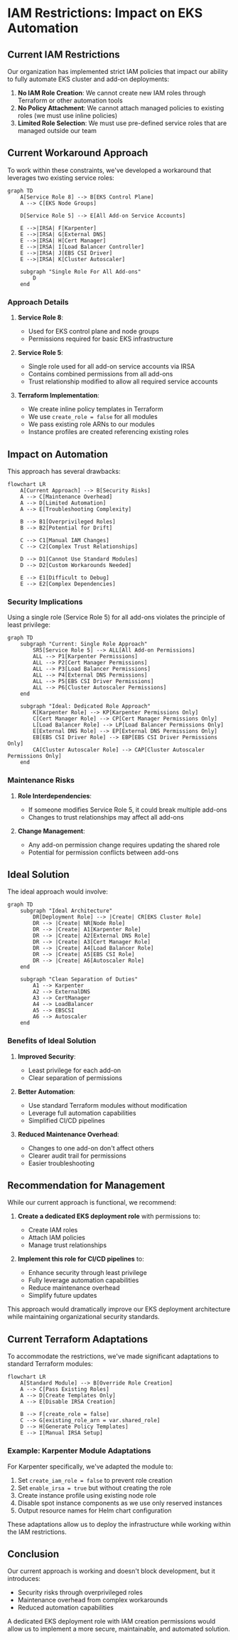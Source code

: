 # IAM Restrictions: Impact on EKS Automation

## Current IAM Restrictions

Our organization has implemented strict IAM policies that impact our ability to fully automate EKS cluster and add-on deployments:

1. **No IAM Role Creation**: We cannot create new IAM roles through Terraform or other automation tools
2. **No Policy Attachment**: We cannot attach managed policies to existing roles (we must use inline policies)
3. **Limited Role Selection**: We must use pre-defined service roles that are managed outside our team

## Current Workaround Approach

To work within these constraints, we've developed a workaround that leverages two existing service roles:

```mermaid
graph TD
    A[Service Role 8] --> B[EKS Control Plane]
    A --> C[EKS Node Groups]
    
    D[Service Role 5] --> E[All Add-on Service Accounts]
    
    E -->|IRSA| F[Karpenter]
    E -->|IRSA| G[External DNS]
    E -->|IRSA| H[Cert Manager]
    E -->|IRSA| I[Load Balancer Controller]
    E -->|IRSA| J[EBS CSI Driver]
    E -->|IRSA| K[Cluster Autoscaler]
    
    subgraph "Single Role For All Add-ons"
        D
    end
```

### Approach Details

1. **Service Role 8**:
   - Used for EKS control plane and node groups
   - Permissions required for basic EKS infrastructure

2. **Service Role 5**:
   - Single role used for all add-on service accounts via IRSA
   - Contains combined permissions from all add-ons
   - Trust relationship modified to allow all required service accounts

3. **Terraform Implementation**:
   - We create inline policy templates in Terraform
   - We use `create_role = false` for all modules
   - We pass existing role ARNs to our modules
   - Instance profiles are created referencing existing roles

## Impact on Automation

This approach has several drawbacks:

```mermaid
flowchart LR
    A[Current Approach] --> B[Security Risks]
    A --> C[Maintenance Overhead]
    A --> D[Limited Automation]
    A --> E[Troubleshooting Complexity]
    
    B --> B1[Overprivileged Roles]
    B --> B2[Potential for Drift]
    
    C --> C1[Manual IAM Changes]
    C --> C2[Complex Trust Relationships]
    
    D --> D1[Cannot Use Standard Modules]
    D --> D2[Custom Workarounds Needed]
    
    E --> E1[Difficult to Debug]
    E --> E2[Complex Dependencies]
```

### Security Implications

Using a single role (Service Role 5) for all add-ons violates the principle of least privilege:

```mermaid
graph TD
    subgraph "Current: Single Role Approach"
        SR5[Service Role 5] --> ALL[All Add-on Permissions]
        ALL --> P1[Karpenter Permissions]
        ALL --> P2[Cert Manager Permissions]
        ALL --> P3[Load Balancer Permissions]
        ALL --> P4[External DNS Permissions]
        ALL --> P5[EBS CSI Driver Permissions]
        ALL --> P6[Cluster Autoscaler Permissions]
    end
    
    subgraph "Ideal: Dedicated Role Approach"
        K[Karpenter Role] --> KP[Karpenter Permissions Only]
        C[Cert Manager Role] --> CP[Cert Manager Permissions Only]
        L[Load Balancer Role] --> LP[Load Balancer Permissions Only]
        E[External DNS Role] --> EP[External DNS Permissions Only]
        EB[EBS CSI Driver Role] --> EBP[EBS CSI Driver Permissions Only]
        CA[Cluster Autoscaler Role] --> CAP[Cluster Autoscaler Permissions Only]
    end
```

### Maintenance Risks

1. **Role Interdependencies**:
   - If someone modifies Service Role 5, it could break multiple add-ons
   - Changes to trust relationships may affect all add-ons

2. **Change Management**:
   - Any add-on permission change requires updating the shared role
   - Potential for permission conflicts between add-ons

## Ideal Solution

The ideal approach would involve:

```mermaid
graph TD
    subgraph "Ideal Architecture"
        DR[Deployment Role] --> |Create| CR[EKS Cluster Role]
        DR --> |Create| NR[Node Role]
        DR --> |Create| A1[Karpenter Role]
        DR --> |Create| A2[External DNS Role]
        DR --> |Create| A3[Cert Manager Role]
        DR --> |Create| A4[Load Balancer Role]
        DR --> |Create| A5[EBS CSI Role]
        DR --> |Create| A6[Autoscaler Role]
    end
    
    subgraph "Clean Separation of Duties"
        A1 --> Karpenter
        A2 --> ExternalDNS
        A3 --> CertManager
        A4 --> LoadBalancer
        A5 --> EBSCSI
        A6 --> Autoscaler
    end
```

### Benefits of Ideal Solution

1. **Improved Security**:
   - Least privilege for each add-on
   - Clear separation of permissions

2. **Better Automation**:
   - Use standard Terraform modules without modification
   - Leverage full automation capabilities
   - Simplified CI/CD pipelines

3. **Reduced Maintenance Overhead**:
   - Changes to one add-on don't affect others
   - Clearer audit trail for permissions
   - Easier troubleshooting

## Recommendation for Management

While our current approach is functional, we recommend:

1. **Create a dedicated EKS deployment role** with permissions to:
   - Create IAM roles
   - Attach IAM policies
   - Manage trust relationships

2. **Implement this role for CI/CD pipelines** to:
   - Enhance security through least privilege
   - Fully leverage automation capabilities
   - Reduce maintenance overhead
   - Simplify future updates

This approach would dramatically improve our EKS deployment architecture while maintaining organizational security standards.

## Current Terraform Adaptations

To accommodate the restrictions, we've made significant adaptations to standard Terraform modules:

```mermaid
flowchart LR
    A[Standard Module] --> B[Override Role Creation]
    A --> C[Pass Existing Roles]
    A --> D[Create Templates Only]
    A --> E[Disable IRSA Creation]
    
    B --> F[create_role = false]
    C --> G[existing_role_arn = var.shared_role]
    D --> H[Generate Policy Templates]
    E --> I[Manual IRSA Setup]
```

### Example: Karpenter Module Adaptations

For Karpenter specifically, we've adapted the module to:

1. Set `create_iam_role = false` to prevent role creation
2. Set `enable_irsa = true` but without creating the role
3. Create instance profile using existing node role
4. Disable spot instance components as we use only reserved instances
5. Output resource names for Helm chart configuration

These adaptations allow us to deploy the infrastructure while working within the IAM restrictions.

## Conclusion

Our current approach is working and doesn't block development, but it introduces:
- Security risks through overprivileged roles
- Maintenance overhead from complex workarounds
- Reduced automation capabilities

A dedicated EKS deployment role with IAM creation permissions would allow us to implement a more secure, maintainable, and automated solution.
